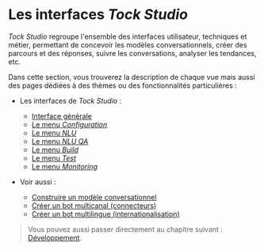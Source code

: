 # Les interfaces _Tock Studio_

_Tock Studio_ regroupe l'ensemble des interfaces utilisateur, techniques et métier, permettant 
de concevoir les modèles conversationnels, créer des parcours et des réponses, suivre les conversations, 
 analyser les tendances, etc.

Dans cette section, vous trouverez la description de chaque vue mais aussi des pages dédiées à 
des thèmes ou des fonctionnalités particulières :

* Les interfaces de _Tock Studio_ :
    * [Interface générale](studio/general.md)
    * [Le menu _Configuration_](studio/configuration.md)
    * [Le menu _NLU_](studio/nlu.md)
    * [Le menu _NLU QA_](studio/nlu-qa.md)
    * [Le menu _Build_](studio/build.md)
    * [Le menu _Test_](studio/test.md)
    * [Le menu _Monitoring_](studio/monitoring.md)

* Voir aussi :
    * [Construire un modèle conversationnel](studio/build-model.md)
    * [Créer un bot multicanal (connecteurs)](canaux.md)
    * [Créer un bot multilingue (internationalisation)](i18n.md)
    
> Vous pouvez aussi passer directement au chapitre suivant : [Développement](dev/de). 